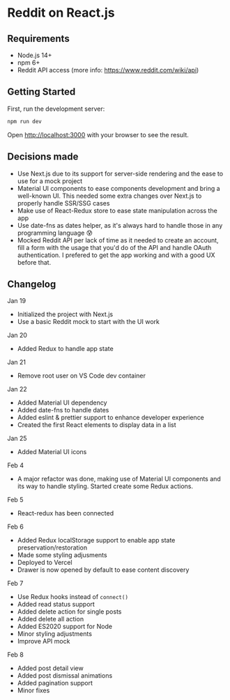 # Reddit on React.js

## Requirements

- Node.js 14+
- npm 6+
- Reddit API access (more info: https://www.reddit.com/wiki/api)

## Getting Started

First, run the development server:

```bash
npm run dev
```

Open [http://localhost:3000](http://localhost:3000) with your browser to see the result.

## Decisions made
- Use Next.js due to its support for server-side rendering and the ease to use for a mock project
- Material UI components to ease components development and bring a well-known UI. This needed some extra changes over Next.js to properly handle SSR/SSG cases
- Make use of React-Redux store to ease state manipulation across the app
- Use date-fns as dates helper, as it's always hard to handle those in any programming language 😰
- Mocked Reddit API per lack of time as it needed to create an account, fill a form with the usage that you'd do of the API and handle OAuth authentication. I prefered to get the app working and with a good UX before that.

## Changelog
Jan 19
- Initialized the project with Next.js
- Use a basic Reddit mock to start with the UI work

Jan 20
- Added Redux to handle app state

Jan 21
- Remove root user on VS Code dev container

Jan 22
- Added Material UI dependency
- Added date-fns to handle dates
- Added eslint & prettier support to enhance developer experience
- Created the first React elements to display data in a list

Jan 25
- Added Material UI icons

Feb 4
- A major refactor was done, making use of Material UI components and its way to handle styling. Started create some Redux actions.

Feb 5
- React-redux has been connected

Feb 6
- Added Redux localStorage support to enable app state preservation/restoration
- Made some styling adjusments
- Deployed to Vercel
- Drawer is now opened by default to ease content discovery

Feb 7
- Use Redux hooks instead of `connect()`
- Added read status support
- Added delete action for single posts
- Added delete all action
- Added ES2020 support for Node
- Minor styling adjustments
- Improve API mock

Feb 8
- Added post detail view
- Added post dismissal animations
- Added pagination support
- Minor fixes
